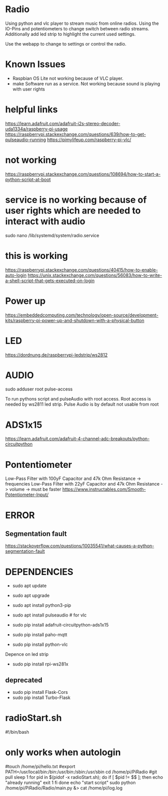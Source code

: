 # Radio
Using python and vlc player to stream music from online radios. Using the IO-Pins and potentiometers to change switch between radio streams.
Additionally add led strip to highlight the current used settings.

Use the webapp to change to settings or control the radio.

# Known Issues
- Raspbian OS Lite not working because of VLC player. 
-  make Software run as a service. Not working because sound is playing with user rights

  
# helpful links

https://learn.adafruit.com/adafruit-i2s-stereo-decoder-uda1334a/raspberry-pi-usage
https://raspberrypi.stackexchange.com/questions/639/how-to-get-pulseaudio-running
https://pimylifeup.com/raspberry-pi-vlc/

# not working
https://raspberrypi.stackexchange.com/questions/108694/how-to-start-a-python-script-at-boot


# service is no working because of user rights which are needed to interact with audio
sudo nano /lib/systemd/system/radio.service

# this is working
https://raspberrypi.stackexchange.com/questions/40415/how-to-enable-auto-login
https://unix.stackexchange.com/questions/56083/how-to-write-a-shell-script-that-gets-executed-on-login

# Power up
https://embeddedcomputing.com/technology/open-source/development-kits/raspberry-pi-power-up-and-shutdown-with-a-physical-button

# LED
https://dordnung.de/raspberrypi-ledstrip/ws2812

# AUDIO
sudo adduser root pulse-access

To run pythons script and pulseAudio with root access. Root access is needed by ws2811 led strip. Pulse Audio is by default not usable from root

# ADS1x15
https://learn.adafruit.com/adafruit-4-channel-adc-breakouts/python-circuitpython

# Pontentiometer
Low-Pass Filter with 100yF Capacitor and 47k Ohm Resistance -> frequencies
Low-Pass Filter with 22yF Capacitor and 47k Ohm Resistance -> volume -> must be faster
https://www.instructables.com/Smooth-Potentiometer-Input/

# ERROR
## Segmentation fault
https://stackoverflow.com/questions/10035541/what-causes-a-python-segmentation-fault

# DEPENDENCIES

- sudo apt update
- sudo apt upgrade
- sudo apt install python3-pip
- sudo apt install pulseaudio   # for vlc

- sudo pip install adafruit-circuitpython-ads1x15
- sudo pip install paho-mqtt
- sudo pip install python-vlc


Depence on led strip
- sudo pip install rpi-ws281x
## deprecated
- sudo pip install Flask-Cors
- sudo pip install Turbo-Flask

# radioStart.sh

#!/bin/bash
# only works when autologin
#touch /home/pi/hello.txt
#export PATH=/usr/local/bin:/bin:/usr/bin:/sbin:/usr/sbin
cd /home/pi/PiRadio
#git pull
sleep 1
for pid in $(pidof -x radioStart.sh); do
    if [ $pid != $$ ]; then
        echo "already running"
        exit 1
    fi
done
echo "start script"
sudo python /home/pi/PiRadio/Radio/main.py &>  cat /home/pi/log.log

